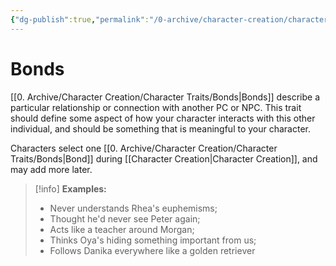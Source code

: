 ```yaml
---
{"dg-publish":true,"permalink":"/0-archive/character-creation/character-traits/bonds/","noteIcon":""}
---
```


# Bonds

[[0. Archive/Character Creation/Character Traits/Bonds\|Bonds]] describe a particular relationship or connection with another PC or NPC. This trait should define some aspect of how your character interacts with this other individual, and should be something that is meaningful to your character. 

Characters select one [[0. Archive/Character Creation/Character Traits/Bonds\|Bond]] during [[Character Creation\|Character Creation]], and may add more later.

>[!info]
>**Examples:** 
>
>- Never understands Rhea's euphemisms; 
>- Thought he'd never see Peter again; 
>- Acts like a teacher around Morgan; 
>- Thinks Oya's hiding something important from us; 
>- Follows Danika everywhere like a golden retriever   

